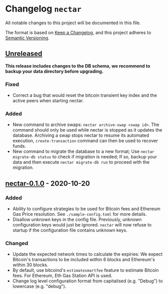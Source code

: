 # Changelog `nectar`

All notable changes to this project will be documented in this file.

The format is based on [Keep a Changelog](https://keepachangelog.com/en/1.0.0/),
and this project adheres to [Semantic Versioning](https://semver.org/spec/v2.0.0.html).

## [Unreleased]

**This release includes changes to the DB schema, we recommend to backup your data directory before upgrading.**

### Fixed

-   Correct a bug that would reset the bitcoin transient key index and the active peers when starting nectar.

### Added

-   New command to archive swaps: `nectar archive-swap <swap id>`.
    The command should only be used while nectar is stopped as it updates the database.
    Archiving a swap stops nectar to resume its automated execution, `create-transaction` command can then be used to recover funds.
-   New command to migrate the database to a new format;
    Use `nectar migrate-db status` to check if migration is needed;
    If so, backup your data and then execute `nectar migrate-db run` to proceed with the migration.

## [nectar-0.1.0] - 2020-10-20

### Added

-   Ability to configure strategies to be used for Bitcoin fees and Ethereum Gas Price resolution.
    See `./sample-config.toml` for more details.
-   Disallow unknown keys in the config file.
    Previously, unknown configuration keys would just be ignored.
    `nectar` will now refuse to startup if the configuration file contains unknown keys.

### Changed

-   Update the expected network times to calculate the expiries: We expect Bitcoin's transactions to be included within 6 blocks and Ethereum's within 30 blocks.
-   By default, use bitcoind's `estimatesmartfee` feature to estimate Bitcoin fees.
    For Ethereum, Eth Gas Station API is used.
-   Change log level configuration format from capitalised (e.g. "Debug") to lowercase (e.g. "debug").

[Unreleased]: https://github.com/comit-network/comit-rs/compare/nectar-0.1.0...HEAD

[nectar-0.1.0]: https://github.com/comit-network/comit-rs/compare/b4ad16d63579c542a3885d57f0522b445cfa8bae...nectar-0.1.0
